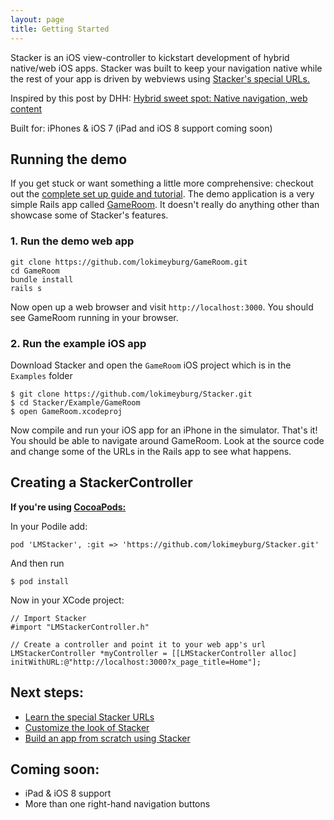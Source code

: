 ```yaml
---
layout: page
title: Getting Started 
---
```


Stacker is an iOS view-controller to kickstart development of hybrid native/web iOS apps. Stacker was built to keep your navigation native while the rest of your app is driven by webviews using [Stacker's special URLs.](https://github.com/lokimeyburg/Stacker/wiki/Stacker-URL-Structure)

Inspired by this post by DHH: [Hybrid sweet spot: Native navigation, web content](http://signalvnoise.com/posts/3743-hybrid-sweet-spot-native-navigation-web-content)

Built for: iPhones & iOS 7 (iPad and iOS 8 support coming soon)

## Running the demo

If you get stuck or want something a little more comprehensive: checkout out the [complete set up guide and tutorial](#). The demo application is a very simple Rails app called [GameRoom](https://github.com/lokimeyburg/GameRoom). It doesn't really do anything other than showcase some of Stacker's features.

### 1. Run the demo web app

```
git clone https://github.com/lokimeyburg/GameRoom.git
cd GameRoom
bundle install
rails s
```

Now open up a web browser and visit `http://localhost:3000`. You should see GameRoom running in your browser.
 
### 2. Run the example iOS app

Download Stacker and open the `GameRoom` iOS project which is in the `Examples` folder 

```
$ git clone https://github.com/lokimeyburg/Stacker.git
$ cd Stacker/Example/GameRoom
$ open GameRoom.xcodeproj
```

Now compile and run your iOS app for an iPhone in the simulator. That's it! You should be able to navigate around GameRoom. Look at the source code and change some of the URLs in the Rails app to see what happens.

## Creating a StackerController

**If you're using [CocoaPods:](http://cocoapods.org)**

In your Podile add:
```
pod 'LMStacker', :git => 'https://github.com/lokimeyburg/Stacker.git'
```
And then run
```
$ pod install
```

Now in your XCode project:

```
// Import Stacker
#import "LMStackerController.h"

// Create a controller and point it to your web app's url
LMStackerController *myController = [[LMStackerController alloc] initWithURL:@"http://localhost:3000?x_page_title=Home"];
```

## Next steps:

* [Learn the special Stacker URLs](https://github.com/lokimeyburg/Stacker/wiki/Stacker-URL-Structure)
* [Customize the look of Stacker](#)
* [Build an app from scratch using Stacker](#)

## Coming soon:

* iPad & iOS 8 support
* More than one right-hand navigation buttons
